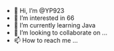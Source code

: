 - 👋 Hi, I’m @YP923
- 👀 I’m interested in 66
- 🌱 I’m currently learning Java
- 💞️ I’m looking to collaborate on ...
- 📫 How to reach me ...

<!---
YP923/YP923 is a ✨ special ✨ repository because its `README.md` (this file) appears on your GitHub profile.
You can click the Preview link to take a look at your changes.
--->
